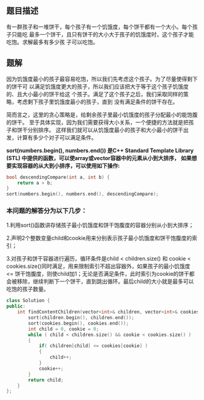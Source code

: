 ## 题目描述
  有一群孩子和一堆饼干，每个孩子有一个饥饿度，每个饼干都有一个大小。每个孩子只能吃
最多一个饼干，且只有饼干的大小大于孩子的饥饿度时，这个孩子才能吃饱。求解最多有多少孩
子可以吃饱。

## 题解
因为饥饿度最小的孩子最容易吃饱，所以我们先考虑这个孩子。为了尽量使得剩下的饼干可
以满足饥饿度更大的孩子，所以我们应该把大于等于这个孩子饥饿度的、且大小最小的饼干给这
个孩子。满足了这个孩子之后，我们采取同样的策略，考虑剩下孩子里饥饿度最小的孩子，直到
没有满足条件的饼干存在。

简而言之，这里的贪心策略是，给剩余孩子里最小饥饿度的孩子分配最小的能饱腹的饼干。
至于具体实现，因为我们需要获得大小关系，一个便捷的方法就是把孩子和饼干分别排序。
这样我们就可以从饥饿度最小的孩子和大小最小的饼干出发，计算有多少个对子可以满足条件。

**sort(numbers.begin(), numbers.end()) 是C++ Standard Template Library (STL) 中提供的函数，可以使array或vector容器中的元素从小到大排序，**
**如果想要实现容器的从大到小排序，可以使用如下操作:**
```cpp
bool descendingCompare(int a, int b) {
    return a > b;
}
sort(numbers.begin(), numbers.end(), descendingCompare);
```
### 本问题的解答分为以下几步：
1.利用sort()函数讲存储孩子最小饥饿度和饼干饱腹度的容器分别从小到大排序；

2.声明2个整数变量child和cookie用来分别表示孩子最小饥饿度和饼干饱腹度的索引；

3.对孩子和饼干容器进行遍历，循环条件是child < children.size() 和 cookie < cookies.size()同时满足，用来限制索引不超出容器外，如果孩子的最小饥饿度 <= 饼干饱腹度，则使child加1；无论是否满足条件，此时索引为cookie的饼干都会被移除，继续判断下一个饼干，直到跳出循环。最后child的大小就是最多可以吃饱的孩子数量。

```cpp
class Solution {
public:
    int findContentChildren(vector<int>& children, vector<int>& cookies) {
        sort(children.begin(), children.end());
        sort(cookies.begin(), cookies.end());
        int child = 0, cookie = 0;
        while ( child < children.size() && cookie < cookies.size() )
        {
            if( children[child] <= cookies[cookie] )
            {
                child++;
            }
            cookie++;
        }
        return child;
    }
};


```



